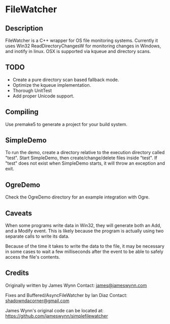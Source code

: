 # FileWatcher

## Description

FileWatcher is a C++ wrapper for OS file monitoring systems. Currently
it uses Win32 ReadDirectoryChangesW for monitoring changes in Windows,
and inotify in linux. OSX is supported via kqueue and directory scans.


## TODO

 * Create a pure directory scan based fallback mode.
 * Optimize the kqueue implementation.
 * Thorough UnitTest
 * Add proper Unicode support.


## Compiling

Use premake5 to generate a project for your build system.


## SimpleDemo

To run the demo, create a directory relative to the execution directory
called "test". Start SimpleDemo, then create/change/delete files inside
"test". If "test" does not exist when SimpleDemo starts, it will throw
an exception and exit.


## OgreDemo

Check the OgreDemo directory for an example integration with Ogre.


## Caveats

When some programs write data in Win32, they will generate both an Add,
and a Modify event. This is likely because the program is actually using
two separate calls to write its data.

Because of the time it takes to write the data to the file, it may be
necessary in some cases to wait a few milliseconds after the event to be
able to safely access the file's contents.


## Credits
Originally written by James Wynn
Contact: james@jameswynn.com

Fixes and Buffered/AsyncFileWatcher by Ian Diaz
Contact: shadowndacorner@gmail.com

James Wynn's original code can be located at:
https://github.com/jameswynn/simplefilewatcher
